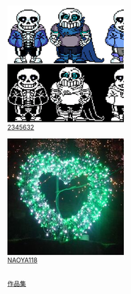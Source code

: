 [![2345632-icon](2345632.png "2345632")](https://github.com/2345632)
<br>
[2345632](https://github.com/2345632)
<br>
<br>
[![NAOYA118-icon](NAOYA118.jpg "NAOYA118")](https://github.com/naoya118)
<br>
[NAOYA118](https://github.com/naoya118)
<br>
<br>
<br>
[作品集](works.md)
